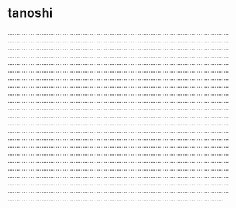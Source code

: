 # tanoshi
.................................................................................................................................................................................................................................................................................................................................................................................................................................................................................................................................................................................................................................................................................................................................................................................................................................................................................................................................................................................................................................................................................................................................................................................................................................................................................................................................................................................................................................................................................................................................................................................................................................................................................................................................................................................................................................................................................................................................................................................................................................................................................................................................................................................................................................................................................................................................................................................................................................................................................................................................................................................................................................................................................................................................................................................................................................................................................................................................................................